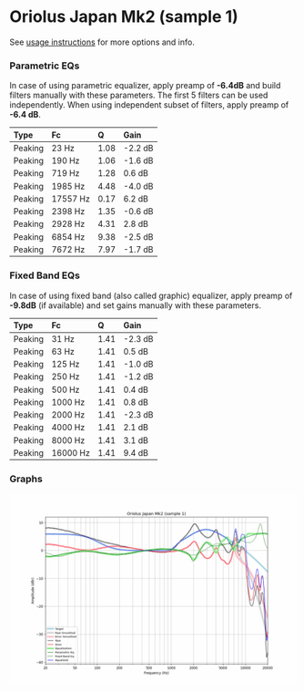 # Oriolus Japan Mk2 (sample 1)
See [usage instructions](https://github.com/jaakkopasanen/AutoEq#usage) for more options and info.

### Parametric EQs
In case of using parametric equalizer, apply preamp of **-6.4dB** and build filters manually
with these parameters. The first 5 filters can be used independently.
When using independent subset of filters, apply preamp of **-6.4 dB**.

| Type    | Fc       |    Q | Gain    |
|:--------|:---------|:-----|:--------|
| Peaking | 23 Hz    | 1.08 | -2.2 dB |
| Peaking | 190 Hz   | 1.06 | -1.6 dB |
| Peaking | 719 Hz   | 1.28 | 0.6 dB  |
| Peaking | 1985 Hz  | 4.48 | -4.0 dB |
| Peaking | 17557 Hz | 0.17 | 6.2 dB  |
| Peaking | 2398 Hz  | 1.35 | -0.6 dB |
| Peaking | 2928 Hz  | 4.31 | 2.8 dB  |
| Peaking | 6854 Hz  | 9.38 | -2.5 dB |
| Peaking | 7672 Hz  | 7.97 | -1.7 dB |

### Fixed Band EQs
In case of using fixed band (also called graphic) equalizer, apply preamp of **-9.8dB**
(if available) and set gains manually with these parameters.

| Type    | Fc       |    Q | Gain    |
|:--------|:---------|:-----|:--------|
| Peaking | 31 Hz    | 1.41 | -2.3 dB |
| Peaking | 63 Hz    | 1.41 | 0.5 dB  |
| Peaking | 125 Hz   | 1.41 | -1.0 dB |
| Peaking | 250 Hz   | 1.41 | -1.2 dB |
| Peaking | 500 Hz   | 1.41 | 0.4 dB  |
| Peaking | 1000 Hz  | 1.41 | 0.8 dB  |
| Peaking | 2000 Hz  | 1.41 | -2.3 dB |
| Peaking | 4000 Hz  | 1.41 | 2.1 dB  |
| Peaking | 8000 Hz  | 1.41 | 3.1 dB  |
| Peaking | 16000 Hz | 1.41 | 9.4 dB  |

### Graphs
![](./Oriolus%20Japan%20Mk2%20(sample%201).png)